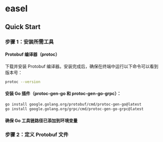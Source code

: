 # easel

## Quick Start
### 步骤 1：安装所需工具
#### Protobuf 编译器（protoc）
下载并安装 Protobuf 编译器。安装完成后，确保在终端中运行以下命令可以看到版本号：
```bash
protoc --version
```
#### 安装 Go 插件（protoc-gen-go 和 protoc-gen-go-grpc）：
```bash
go install google.golang.org/protobuf/cmd/protoc-gen-go@latest
go install google.golang.org/grpc/cmd/protoc-gen-go-grpc@latest
```
#### 确保 Go 工具链路径已添加到环境变量

### 步骤 2：定义 Protobuf 文件